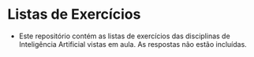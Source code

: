 # Listas de Exercícios

- Este repositório contém as listas de exercícios das disciplinas de Inteligência Artificial vistas em aula. As respostas não estão incluídas.

